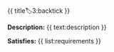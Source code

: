 {{ title:label:3:backtick }}

**Description:** 
{{ text:description }}

**Satisfies:** 
{{ list:requirements }}